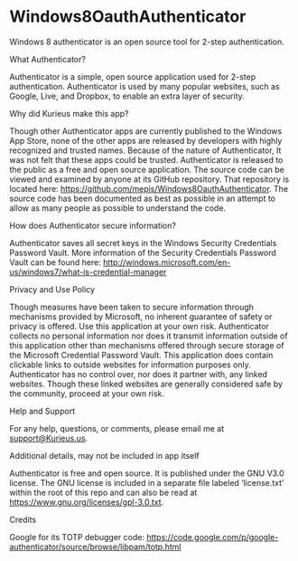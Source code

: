 Windows8OauthAuthenticator
==========================

Windows 8 authenticator is an open source tool for 2-step authentication. 

What Authenticator?

Authenticator is a simple, open source application used for 2-step authentication. Authenticator is used by many popular websites, such as Google, Live, and Dropbox, to enable an extra layer of security.

Why did Kurieus make this app?

Though other Authenticator apps are currently published to the Windows App Store, none of the other apps are released by developers with highly recognized and trusted names. Because of the nature of Authenticator, It was not felt that these apps could be trusted. Authenticator is released to the public as a free and open source application. The source code can be viewed and examined by anyone at its GitHub repository. That repository is located here: https://github.com/mepis/Windows8OauthAuthenticator. The source code has been documented as best as possible in an attempt to allow as many people as possible to understand the code.

How does Authenticator secure information?

Authenticator saves all secret keys in the Windows Security Credentials Password Vault. More information of the Security Credentials Password Vault can be found here: http://windows.microsoft.com/en-us/windows7/what-is-credential-manager

Privacy and Use Policy

Though measures have been taken to secure information through mechanisms provided by Microsoft, no inherent guarantee of safety or privacy is offered. Use this application at your own risk. 
Authenticator collects no personal information nor does it transmit information outside of this application other than mechanisms offered through secure storage of the Microsoft Credential Password Vault. 
This application does contain clickable links to outside websites for information purposes only. Authenticator has no control over, nor does it partner with, any linked websites. Though these linked websites are generally considered safe by the community, proceed at your own risk.

Help and Support

For any help, questions, or comments, please email me at support@Kurieus.us.

Additional details, may not be included in app itself

Authenticator is free and open source. It is published under the GNU V3.0 license.
The GNU license is included in a separate file labeled ‘license.txt’ within the root of this repo and can also be read at https://www.gnu.org/licenses/gpl-3.0.txt.

Credits

Google for its TOTP debugger code: https://code.google.com/p/google-authenticator/source/browse/libpam/totp.html



